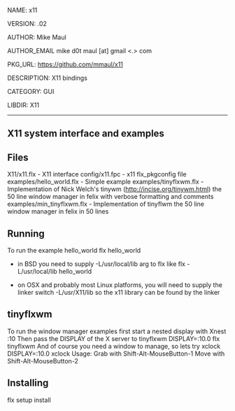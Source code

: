 NAME: x11

VERSION: .02  

AUTHOR: Mike Maul

AUTHOR_EMAIL mike d0t maul [at] gmail <.> com

PKG_URL: https://github.com/mmaul/x11

DESCRIPTION: X11 bindings

CATEGORY: GUI

LIBDIR: X11

-----

X11 system interface and examples
---------------------------------

Files
-----
X11/x11.flx       - X11 interface
config/x11.fpc    - x11 flx_pkgconfig file
examples/hello_world.flx   - Simple example
examples/tinyflxwm.flx     - Implementation of Nick Welch's  tinywm (http://incise.org/tinywm.html) 
		    the 50 line window manager in felix with verbose formatting 
                    and comments
examples/min_tinyflxwm.flx - Implementation of tinyflwm the 50 line window manager in 
                    felix in 50 lines

Running
-------

  To run the example hello_world
    flx hello_world
  * in BSD you need to supply -L/usr/local/lib arg to flx like
    flx -L/usr/local/lib hello_world

  * on OSX and probably most Linux platforms, you will need to supply
    the linker switch -L/usr/X11/lib so the x11 library can be found
    by the linker

  tinyflxwm
  ---------
  To run the window manager examples first start a nested display with
    Xnest :10
  Then pass the DISPLAY of the X server to tinyflxwm
    DISPLAY=:10.0 flx tinyflxwm
  And of course you need a window to manage, so lets try xclock
    DISPLAY=:10.0 xclock
  Usage:
    Grab with Shift-Alt-MouseButton-1
    Move with Shift-Alt-MouseButton-2

Installing
----------
flx setup install
